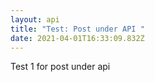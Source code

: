 ```yaml
---
layout: api
title: "Test: Post under API "
date: 2021-04-01T16:33:09.832Z
---
```

Test 1 for post under api